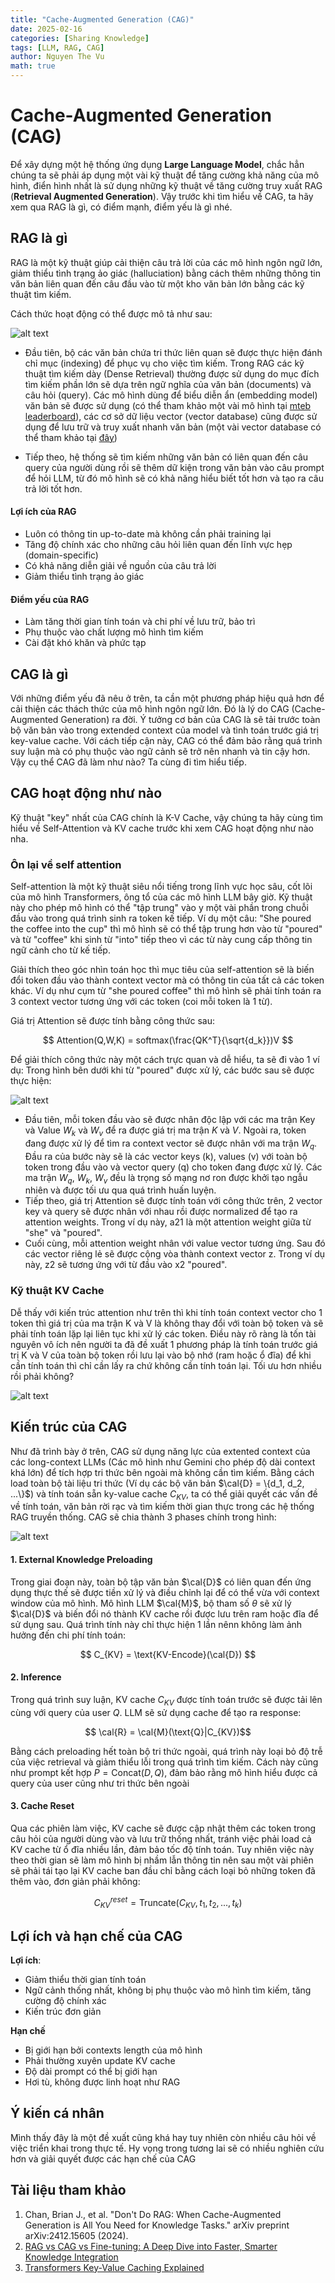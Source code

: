 ```yaml
---
title: "Cache-Augmented Generation (CAG)"
date: 2025-02-16
categories: [Sharing Knowledge]
tags: [LLM, RAG, CAG]
author: Nguyen The Vu
math: true
---
```


# Cache-Augmented Generation (CAG)
Để xây dựng một hệ thống ứng dụng **Large Language Model**, chắc hẳn chúng ta sẽ phải áp dụng một vài kỹ thuật để tăng cường khả năng của mô hình, điển hình nhất là sử dụng những kỹ thuật về tăng cường truy xuất RAG (**Retrieval Augmented Generation**). Vậy trước khi tìm hiểu về CAG, ta hãy xem qua RAG là gì, có điểm mạnh, điểm yếu là gì nhé.

## RAG là gì
RAG là một kỹ thuật giúp cải thiện câu trả lời của các mô hình ngôn ngữ lớn, giảm thiểu tình trạng ảo giác (halluciation) bằng cách thêm những thông tin văn bản liên quan đến câu đầu vào từ một kho văn bản lớn bằng các kỹ thuật tìm kiếm.

Cách thức hoạt động có thể được mô tả như sau:

![alt text](/assets/images/2025-02-09-cache-augmented-generation/rag.png)

- Đầu tiên, bộ các văn bản chứa tri thức liên quan sẽ được thực hiện đánh chỉ mục (indexing) để phục vụ cho việc tìm kiếm. Trong RAG các kỹ thuật tìm kiếm dày (Dense Retrieval) thường được sử dụng do mục đích tìm kiếm phần lớn sẽ dựa trên ngữ nghĩa của văn bản (documents) và câu hỏi (query). Các mô hình dùng để biểu diễn ẩn (embedding model) văn bản sẽ được sử dụng (có thể tham khảo một vài mô hình tại [mteb leaderboard](https://huggingface.co/spaces/mteb/leaderboard)), các cơ sở dữ liệu vector (vector database) cũng được sử dụng để lưu trữ và truy xuất nhanh văn bản (một vài vector database có thể tham khảo tại [đây](https://superlinked.com/vector-db-comparison))

- Tiếp theo, hệ thống sẽ tìm kiếm những văn bản có liên quan đến câu query của người dùng rồi sẽ thêm dữ kiện trong văn bản vào câu prompt để hỏi LLM, từ đó mô hình sẽ có khả năng hiểu biết tốt hơn và tạo ra câu trả lời tốt hơn.

#### Lợi ích của RAG
- Luôn có thông tin up-to-date mà không cần phải training lại
- Tăng độ chính xác cho những câu hỏi liên quan đến lĩnh vực hẹp (domain-specific)
- Có khả năng diễn giải về nguồn của câu trả lời
- Giảm thiểu tình trạng ảo giác


#### Điểm yếu của RAG
- Làm tăng thời gian tính toán và chi phí về lưu trữ, bảo trì
- Phụ thuộc vào chất lượng mô hình tìm kiếm
- Cài đặt khó khăn và phức tạp


## CAG là gì
Với những điểm yếu đã nêu ở trên, ta cần một phương pháp hiệu quả hơn để cải thiện các thách thức của mô hình ngôn ngữ lớn. Đó là lý do CAG (Cache-Augmented Generation) ra đời. Ý tưởng cơ bản của CAG là sẽ tải trước toàn bộ văn bản vào trong extended context của model và tình toán trước giá trị key-value cache. Với cách tiếp cận này, CAG có thể đảm bảo rằng quá trình suy luận mà có phụ thuộc vào ngữ cảnh sẽ trở nên nhanh và tin cậy hơn. Vậy cụ thể CAG đã làm như nào? Ta cùng đi tìm hiểu tiếp.

## CAG hoạt động như nào
Kỹ thuật "key" nhất của CAG chính là K-V Cache, vậy chúng ta hãy cùng tìm hiểu về Self-Attention và KV cache trước khi xem CAG hoạt động như nào nha.

### Ôn lại về self attention
Self-attention là một kỹ thuật siêu nổi tiếng trong lĩnh vực học sâu, cốt lõi của mô hình Transformers, ông tổ của các mô hình LLM bây giờ. Kỹ thuật này cho phép mô hình có thể "tập trung" vào y một vài phần trong chuỗi đầu vào trong quá trình sinh ra token kế tiếp. Ví dụ một câu: "She poured the coffee into the cup" thì mô hình sẽ có thể tập trung hơn vào từ "poured" và từ "coffee" khi sinh từ "into" tiếp theo vì các từ này cung cấp thông tin ngữ cảnh cho từ kế tiếp. 

Giải thích theo góc nhìn toán học thì mục tiêu của self-attention sẽ là biến đổi token đầu vào thành context vector mà có thông tin của tất cả các token khác. Ví dụ như cụm từ "she poured coffee" thì mô hình sẽ phải tính toán ra 3 context vector tương ứng với các token (coi mỗi token là 1 từ). 

Giá trị Attention sẽ được tính bằng công thức sau:

$$ Attention(Q,W,K) = softmax(\frac{QK^T}{\sqrt{d_k}})V $$

Để giải thích công thức này một cách trực quan và dễ hiểu, ta sẽ đi vào 1 ví dụ: Trong hình bên dưới khi từ "poured" được xử lý, các bước sau sẽ được thực hiện:

![alt text](/assets/images/2025-02-09-cache-augmented-generation/attention.png)

- Đầu tiên, mỗi token đầu vào sẽ được nhân độc lập với các ma trận Key và Value $W_k$ và $W_v$ để ra được giá trị ma trận $K$ và $V$. Ngoài ra, token đang được xử lý để tìm ra context vector sẽ được nhân với ma trận $W_q$. Đầu ra của bước này sẽ là các vector keys (k), values (v) với toàn bộ token trong đầu vào và vector query (q) cho token đang được xử lý. Các ma trận $W_q$, $W_k$, $W_v$ đều là trọng số mạng nơ ron được khởi tạo ngẫu nhiên và được tối ưu qua quá trình huấn luyện.
- Tiếp theo, giá trị Attention sẽ được tính toán với công thức trên, 2 vector key và query sẽ được nhân với nhau rồi được normalized để tạo ra attention weights. Trong ví dụ này, a21 là một attention weight giữa từ "she" và "poured".
- Cuối cùng, mỗi attention weight nhân với value vector tương ứng. Sau đó các vector riêng lẻ sẽ được cộng vòa thành context vector z. Trong ví dụ này, z2 sẽ tương ứng với từ đầu vào x2 "poured". 

### Kỹ thuật KV Cache
Dễ thấy với kiến trúc attention như trên thì khi tính toán context vector cho 1 token thì giá trị của ma trận K và V là không thay đổi với toàn bộ token và sẽ phải tính toán lặp lại liên tục khi xử lý các token. Điều này rõ ràng là tốn tài nguyên vô ích nên người ta đã đề xuất 1 phương pháp là tính toán trước giá trị K và V của toàn bộ token rồi lưu lại vào bộ nhớ (ram hoặc ổ đĩa) để khi cần tính toán thì chỉ cần lấy ra chứ không cần tính toán lại. Tối ưu hơn nhiều rồi phải không?

![alt text](/assets/images/2025-02-09-cache-augmented-generation/kvcache.png)

## Kiến trúc của CAG
Như đã trình bày ở trên, CAG sử dụng năng lực của extented context của các long-context LLMs (Các mô hình như Gemini cho phép độ dài context khá lớn) để tích hợp tri thức bên ngoài mà không cần tìm kiếm. Bằng cách load toàn bộ tài liệu tri thức (Ví dụ các bộ văn bản $\cal{D} = \{d_1, d_2, ...\}$) và tính toán sẵn ky-value cache $C_{KV}$, ta có thể giải quyết các vấn đề về tính toán, văn bản rời rạc và tìm kiếm thời gian thực trong các hệ thống RAG truyền thống. CAG sẽ chia thành 3 phases chính trong hình:

![alt text](/assets/images/2025-02-09-cache-augmented-generation/cag.png)

#### 1. External Knowledge Preloading
Trong giai đoạn này, toàn bộ tập văn bản $\cal{D}$ có liên quan đến ứng dụng thực thế sẽ được tiền xử lý và điều chỉnh lại để có thể vừa với context window của mô hình. Mô hình LLM $\cal{M}$, bộ tham số $\theta$ sẽ xử lý $\cal{D}$ và biến đổi nó thành KV cache rồi được lưu trên ram hoặc đĩa để sử dụng sau. Quá trình tính này chỉ thực hiện 1 lần nênn không làm ảnh hưởng đến chi phí tính toán:

$$ C_{KV} = \text{KV-Encode}(\cal{D}) $$

#### 2. Inference
Trong quá trình suy luận, KV cache $C_{KV}$ được tính toán trước sẽ được tải lên cùng với query của user $Q$. LLM sẽ sử dụng cache để tạo ra response:

$$ \cal{R} = \cal{M}(\text{Q}|C_{KV})$$

Bằng cách preloading hết toàn bộ tri thức ngoài, quá trình này loại bỏ độ trễ của việc retrieval và giảm thiểu lỗi trong quá trình tìm kiếm. Cách này cũng như prompt kết hợp $P=\text{Concat}(D, Q)$, đảm bảo rằng mô hình hiểu được cả query của user cũng như tri thức bên ngoài

#### 3. Cache Reset
Qua các phiên làm việc, KV cache sẽ được cập nhật thêm các token trong câu hỏi của người dùng vào và lưu trữ thống nhất, tránh việc phải load cả KV cache từ ổ đĩa nhiều lần, đảm bảo tốc độ tính toán. Tuy nhiên việc này theo thời gian sẽ làm mô hình bị nhầm lẫn thông tin nên sau một vài phiên sẽ phải tái tạo lại KV cache ban đầu chỉ bằng cách loại bỏ những token đã thêm vào, đơn giản phải không:

$$C_{KV}^{reset} =  \text{Truncate}(C_{KV}, t_1, t_2, ..., t_k)$$


## Lợi ích và hạn chế của CAG
**Lợi ích**:
- Giảm thiểu thời gian tính toán
- Ngữ cảnh thống nhất, không bị phụ thuộc vào mô hình tìm kiếm, tăng cường độ chính xác
- Kiến trúc đơn giản

**Hạn chế**
- Bị giới hạn bởi contexts length của mô hình
- Phải thường xuyên update KV cache
- Độ dài prompt có thể bị giới hạn
- Hơi tù, không được linh hoạt như RAG

## Ý kiến cá nhân
Mình thấy đây là một đề xuất cũng khá hay tuy nhiên còn nhiều câu hỏi về việc triển khai trong thực tế. Hy vọng trong tương lai sẽ có nhiều nghiên cứu hơn và giải quyết được các hạn chế của CAG

## Tài liệu tham khảo
1. Chan, Brian J., et al. "Don't Do RAG: When Cache-Augmented Generation is All You Need for Knowledge Tasks." arXiv preprint arXiv:2412.15605 (2024).
2. [RAG vs CAG vs Fine-tuning: A Deep Dive into Faster, Smarter Knowledge Integration](https://www.linkedin.com/pulse/rag-vs-cag-fine-tuning-deep-dive-faster-smarter-knowledge-arya-b2nfc/)
3. [Transformers Key-Value Caching Explained](https://neptune.ai/blog/transformers-key-value-caching)